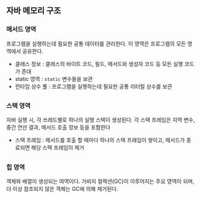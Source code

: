 ## 자바 메모리 구조
### 메서드 영역
프로그램을 실행하는데 필요한 공통 데이터를 관리한다. 이 영역은
프로그램의 모든 영역에서 공유한다.

- 클래스 정보 : 클래스의 바이트 코드, 필드, 메서드와 생성자 코드 등 모든 실행 코드가 존대
- static 영역 : `static` 변수들을 보관
- 런타임 상수 풀 : 프로그램을 실행하는데 필요한 공통 리터럴 상수를 보관

##
### 스택 영역
자바 실행 시, 각 쓰레드별로 하나의 실행 스택이 생성된다. 각 스택 프레임은 지역 변수, 중간 연산 결과, 메서드 호출 정보 등을 포함한다

- 스택 프레임 : 메서드를 호출 할 때마다 하나의 스택 프레임이 쌓이고, 메서드가 종료되면 해당 스택 프레임이 제거

##
### 힙 영역
객체와 배열이 생성되는 여역이다. 가비지 컬렉션(GC)이 이루어지는 주요 영역이 되며,
더 이상 참조되지 않은 객체는 GC에 의해 제거된다.